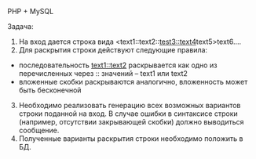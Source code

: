 PHP + MySQL

Задача:
1.	На вход дается строка вида <text1::text2::<test3::text4>text5>text6….
2.	Для раскрытия строки действуют следующие правила:
  - последовательность <text1::text2> раскрывается как одно из перечисленных через :: значений – text1 или text2
  - вложенные скобки раскрываются аналогично, вложенность может быть бесконечной
3. Необходимо реализовать генерацию всех возможных вариантов строки поданной на вход. В случае ошибки в синтаксисе строки (например, отсутствии закрывающей скобки) должно выводиться сообщение.
4. Полученные варианты раскрытия строки необходимо положить в БД. 
